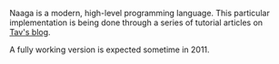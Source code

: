 Naaga is a modern, high-level programming language. This particular  
implementation is being done through a series of tutorial articles on  
[Tav's blog].

A fully working version is expected sometime in 2011.

[Tav's Blog]: http://tav.espians.com